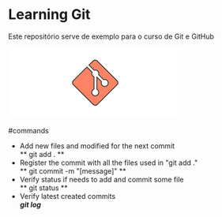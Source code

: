 # Learning Git

Este repositório serve de exemplo para o curso de Git e GitHub

![Git_Image](./gitimage.png)

#commands

<ul>
	<li>Add new files and modified for the next commit <br/>
		** git add . **</li>
	<li>Register the commit with all the files used in "git add ." <br/>
		** git commit -m "[message]" **</li>
	<li>Verify status if needs to add and commit some file <br />
		** git status **</li>
	<li>Verify latest created commits <br />
		<b><i>git log</i></b></li>